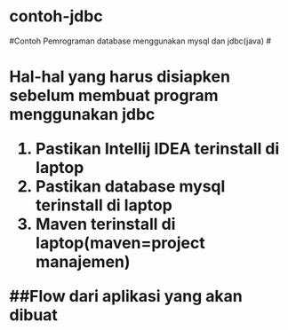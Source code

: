 # contoh-jdbc
#Contoh Pemrograman database menggunakan mysql dan jdbc(java)
#<h1>
Hal-hal yang harus disiapken sebelum membuat program menggunakan jdbc
1. Pastikan Intellij IDEA terinstall di laptop
2. Pastikan database mysql terinstall di laptop
3. Maven terinstall di laptop(maven=project manajemen)

##Flow dari aplikasi yang akan dibuat

